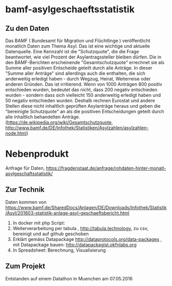 # bamf-asylgeschaeftsstatistik

## Zu den Daten

Das BAMF ( Bundesamt für Migration und Flüchtlinge ) veröffentlicht monatlich Daten zum Thema Asyl. Das ist eine wichtige und  aktuelle Datenquelle. 
Eine Kennzahl ist die "Schutzquote", die die Frage beantwortet, wie viel Prozent der Asylantragssteller bleiben dürfen. Die in den BAMF-Berichten erscheinende "Gesamtschutzquote" errechnet sie als Summe aller positiven Entscheide geteilt durch alle Anträge. In dieser "Summe aller Anträge" sind allerdings auch die enthalten, die sich anderweitig erledigt haben - durch Wegzug, Heirat, Weiterreise oder anderen Gründen. Das ist irritierend. Wenn von 1000 Anträgen 800 positiv entschieden wurden, bedeutet das nicht, dass 200 negativ entschieden wurden - sondern dass sich vielleicht 150 anderweitig erledigt haben und 50 negativ entschieden wurden. Deshalb rechnen Eurostat und andere Stellen diese nicht inhaltlich geprüften Asylanträge heraus und geben die "bereinigte Schutzquote" an als die positiven Entscheidungen geteilt durch alle inhaltlich behandelten Anträge. (https://de.wikipedia.org/wiki/Gesamtschutzquote, http://www.bamf.de/DE/Infothek/Statistiken/Asylzahlen/asylzahlen-node.html)

# Nebenprodukt
Anfrage für Daten, https://fragdenstaat.de/anfrage/rohdaten-hinter-monatl-asylgeschaftsstatistik/

## Zur Technik
Daten kommen von https://www.bamf.de/SharedDocs/Anlagen/DE/Downloads/Infothek/Statistik/Asyl/201603-statistik-anlage-asyl-geschaeftsbericht.html
1. In docker mit php Script:
2. Weiterverarbeitung per tabula , http://tabula.technology, zu csv, bereinigt und auf github geschoben
3. Erklärt gemäss Datapackage http://dataprotocols.org/data-packages , mit Datapackage bauen: http://datapackagist.okfnlabs.org
4. In Spreadsheet: Berechnung, Visualisierung

## Zum Projekt
Entstanden auf einem Datathon in Muenchen am 07.05.2016

